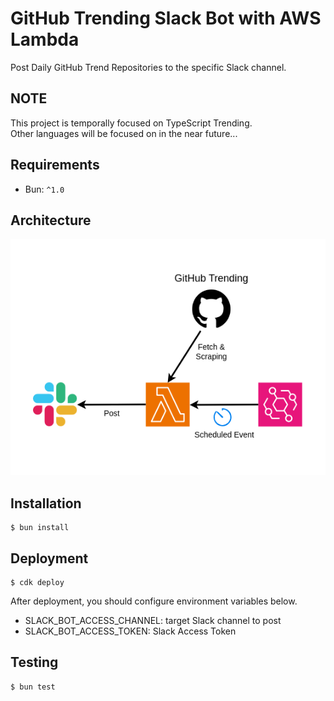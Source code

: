 # GitHub Trending Slack Bot with AWS Lambda

Post Daily GitHub Trend Repositories to the specific Slack channel.

## NOTE
This project is temporally focused on TypeScript Trending.  
Other languages will be focused on in the near future...

## Requirements
* Bun: `^1.0`

## Architecture
![architecture](img/architecture.png)

## Installation
```shell
$ bun install
```

## Deployment
```shell
$ cdk deploy
```

After deployment, you should configure environment variables below.
* SLACK_BOT_ACCESS_CHANNEL: target Slack channel to post
* SLACK_BOT_ACCESS_TOKEN: Slack Access Token

## Testing
```
$ bun test
```
